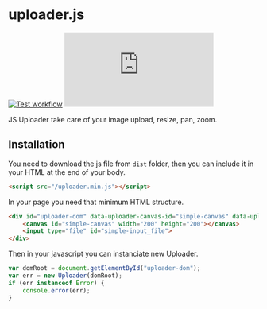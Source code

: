 # uploader.js

[![Test workflow](https://img.shields.io/github/actions/workflow/status/rancoud/uploader.js/test.yml?branch=main)](https://github.com/rancoud/uploader.js/actions/workflows/test.yml)
[![Codecov](https://img.shields.io/codecov/c/github/rancoud/uploader.js?logo=codecov)](https://codecov.io/gh/rancoud/uploader.js)

JS Uploader take care of your image upload, resize, pan, zoom.

## Installation
You need to download the js file from `dist` folder, then you can include it in your HTML at the end of your body.
```html
<script src="/uploader.min.js"></script>
```
In your page you need that minimum HTML structure.
```html
<div id="uploader-dom" data-uploader-canvas-id="simple-canvas" data-uploader-input_file-id="simple-input_file">
    <canvas id="simple-canvas" width="200" height="200"></canvas>
    <input type="file" id="simple-input_file">
</div>
```
Then in your javascript you can instanciate new Uploader.
```js
var domRoot = document.getElementById("uploader-dom");
var err = new Uploader(domRoot);
if (err instanceof Error) {
    console.error(err);
}
```

